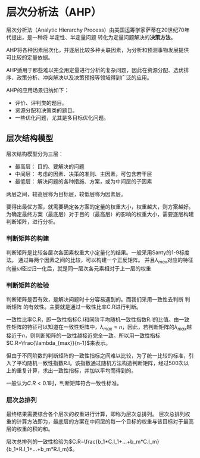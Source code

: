 # 层次分析法（AHP）
层次分析法（Analytic Hierarchy Process）由美国运筹学家萨蒂在20世纪70年代提出，是一种将 半定性、半定量问题 转化为定量问题解决的<strong>决策方法</strong>。

AHP将各种因素层次化，并逐层比较多种关联因素，为分析和预测事物发展提供可比较的定量依据。

AHP适用于那些难以完全用定量进行分析的复杂问题，因此在资源分配、选优排序、政策分析、冲突解决以及决策预报等领域得到广泛的应用。

AHP的应用场景归纳如下：

* 评价、评判类的题目。
* 资源分配和决策类的题目。
* 一些优化问题，尤其是多目标优化问题。

## 层次结构模型
层次结构模型分为三层：

  * 最高层： 目的、要解决的问题
  * 中间层： 考虑的因素、决策的准则、主因素，可包含若干层
  * 最低层： 解决问题的各种措施、方案，或为中间层的子因素

两层之间，较高层称为目标层，较低层称为因素层。

要得出最优方案，就需要确定各方案的定量的权重大小，权重越大，则方案越好。为确定最终方案（最底层）对于目的（最高层）的影响的权重大小，需要逐层构建判断矩阵，进行分析。

### 判断矩阵的构建
判断矩阵是比较各层次各因素权重大小定量化的结果。一般采用Santy的1-9标度法。
通过每两个因素之间的比较，可以构建一个正反矩阵。
并且$\lambda_{max}$对应的特征向量$\omega$经过归一化后，就是同一层次各元素相对于上一层的权重

### 判断矩阵的检验
判断矩阵是否有效，是解决问题时十分容易遇到的。而我们采用一致性去判断 判断矩阵 的有效性。主要就是通过一致性比率C.R进行判断。

一致性比率C.R，即一致性指标C.I和同阶平均随机一致性指数R.I的比值。由一致性矩阵的特征可以知道在一致性矩阵中，$\lambda_{max}=n$，因此，若判断矩阵的$\lambda_{max}$越接近于$n$，则判断矩阵的一致性越接近完全一致。所以用一致性指标$C.R=\frac{\lambda_{max}}{n-1}$来表示。

但由于不同阶数的判断矩阵的一致性指标之间难以比较，为了统一比较的标准，引入了平均随机一致性指数R.I。该指数通过随机方法构造判断矩阵，经过500次以上的重复计算，求出一致性指标，并加以平均而得到的。

一般认为$C.R<0.1$时，判断矩阵符合一致性标准。
### 层次总排列
最终结果需要综合各个层次的权重进行计算，即称为层次总排列。
层次总排列权重的计算方法即为，最底层的方案在中间层的每一个目标的权重与该目标对于最高层的权重的积的和。

层次总排列的一致性检验为$C.R=\frac{b_1*C.I_1+...+b_m*C.I_m}{b_1*R.I_1+...+b_m*R.I_m}$。
